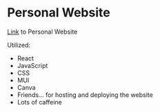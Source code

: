 # Personal Website 
[Link]() to Personal Website

Utilized:
* React
* JavaScript
* CSS
* MUI
* Canva
* Friends... for hosting and deploying the website
* Lots of caffeine
